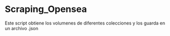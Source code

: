 # Scraping_Opensea

Este script obtiene los volumenes de diferentes colecciones y los guarda en un archivo .json
